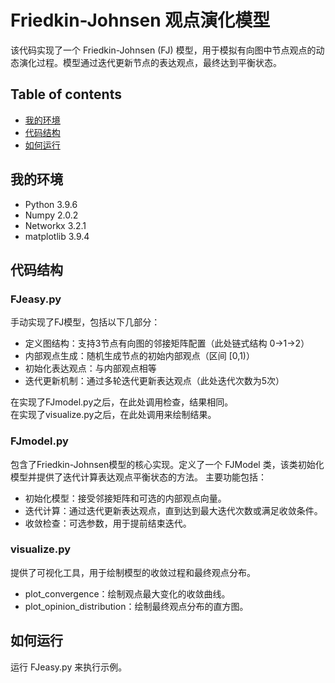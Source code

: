 # Friedkin-Johnsen 观点演化模型
该代码实现了一个 Friedkin-Johnsen (FJ) 模型，用于模拟有向图中节点观点的动态演化过程。模型通过迭代更新节点的表达观点，最终达到平衡状态。

## Table of contents

* [我的环境](#我的环境)
* [代码结构](#代码结构)
* [如何运行](#如何运行)

## 我的环境

* Python 3.9.6
* Numpy 2.0.2
* Networkx 3.2.1
* matplotlib 3.9.4


## 代码结构
### FJeasy.py
手动实现了FJ模型，包括以下几部分：
* 定义图结构：支持3节点有向图的邻接矩阵配置（此处链式结构 0→1→2）
* 内部观点生成：随机生成节点的初始内部观点（区间 [0,1)）
* 初始化表达观点：与内部观点相等
* 迭代更新机制：通过多轮迭代更新表达观点（此处迭代次数为5次）  

在实现了FJmodel.py之后，在此处调用检查，结果相同。  
在实现了visualize.py之后，在此处调用来绘制结果。

### FJmodel.py
包含了Friedkin-Johnsen模型的核心实现。定义了一个 FJModel 类，该类初始化模型并提供了迭代计算表达观点平衡状态的方法。 主要功能包括：
* 初始化模型：接受邻接矩阵和可选的内部观点向量。
* 迭代计算：通过迭代更新表达观点，直到达到最大迭代次数或满足收敛条件。
* 收敛检查：可选参数，用于提前结束迭代。

### visualize.py
提供了可视化工具，用于绘制模型的收敛过程和最终观点分布。
* plot_convergence：绘制观点最大变化的收敛曲线。
* plot_opinion_distribution：绘制最终观点分布的直方图。

## 如何运行
运行 FJeasy.py 来执行示例。